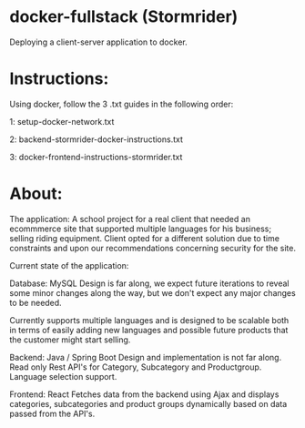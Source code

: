 # docker-fullstack (Stormrider)

Deploying a client-server application to docker.

# Instructions:
Using docker, follow the 3 .txt guides in the following order:

1: setup-docker-network.txt

2: backend-stormrider-docker-instructions.txt

3: docker-frontend-instructions-stormrider.txt


# About:

The application:
A school project for a real client that needed an ecommmerce site that supported multiple languages for his business; selling riding equipment. 
Client opted for a different solution due to time constraints and upon our recommendations concerning security for the site. 

Current state of the application:

Database: MySQL 
Design is far along, we expect future iterations to reveal some minor changes along the way, but we don't expect any major changes to be needed.

Currently supports multiple languages and is designed to be scalable both in terms of easily adding new languages and possible future products that the customer might start selling. 

Backend: 
Java / Spring Boot
Design and implementation is not far along.
Read only Rest API's for Category, Subcategory and Productgroup. 
Language selection support. 

Frontend: React
Fetches data from the backend using Ajax and displays categories, subcategories and product groups dynamically based on data passed from the API's.


